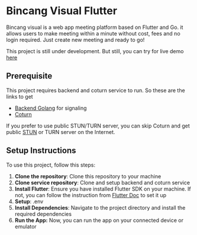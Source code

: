 # Bincang Visual Flutter

Bincang visual is a web app meeting platform based on Flutter and Go. it allows users to make meeting within a minute without cost, fees and no login required. Just create new meeting and ready to go!

This project is still under development.
But still, you can try for live demo [here](https://bakwanx.github.io/bincang-visual-web/)

## Prerequisite

This project requires backend and coturn service to run. So these are the links to get

- [Backend Golang](https://github.com/bakwanx/bincang-visual) for signaling
- [Coturn](https://github.com/coturn/coturn)

If you prefer to use public STUN/TURN server, you can skip Coturn and get public [STUN](https://gist.github.com/mondain/b0ec1cf5f60ae726202e) or TURN server on the Internet.

## Setup Instructions

To use this project, follow this steps:

1. **Clone the repository**: Clone this repository to your machine
2. **Clone service repository**: Clone and setup backend and coturn service
3. **Install Flutter**: Ensure you have installed Flutter SDK on your machine. If not, you can follow the instruction from [Flutter Doc](https://docs.flutter.dev/get-started/install) to set it up
4. **Setup**: .env
5. **Install Dependencies**: Navigate to the project directory and install the required dependencies
6. **Run the App:** Now, you can run the app on your connected device or emulator
